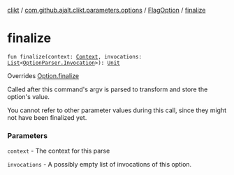 [clikt](../../index.md) / [com.github.ajalt.clikt.parameters.options](../index.md) / [FlagOption](index.md) / [finalize](./finalize.md)

# finalize

`fun finalize(context: `[`Context`](../../com.github.ajalt.clikt.core/-context/index.md)`, invocations: `[`List`](https://kotlinlang.org/api/latest/jvm/stdlib/kotlin.collections/-list/index.html)`<`[`OptionParser.Invocation`](../../com.github.ajalt.clikt.parsers/-option-parser/-invocation/index.md)`>): `[`Unit`](https://kotlinlang.org/api/latest/jvm/stdlib/kotlin/-unit/index.html)

Overrides [Option.finalize](../-option/finalize.md)

Called after this command's argv is parsed to transform and store the option's value.

You cannot refer to other parameter values during this call, since they might not have been
finalized yet.

### Parameters

`context` - The context for this parse

`invocations` - A possibly empty list of invocations of this option.